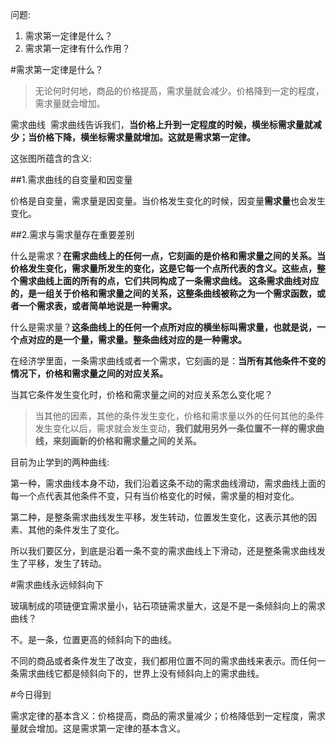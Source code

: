 问题:

1. 需求第一定律是什么？
2. 需求第一定律有什么作用？

#需求第一定律是什么？
> 无论何时何地，商品的价格提高，需求量就会减少。价格降到一定的程度，需求量就会增加。

需求曲线
![]()
需求曲线告诉我们，**当价格上升到一定程度的时候，横坐标需求量就减少；当价格下降，横坐标需求量就增加。这就是需求第一定律。**

这张图所蕴含的含义:

##1.需求曲线的自变量和因变量

价格是自变量，需求量是因变量。当价格发生变化的时候，因变量**需求量**也会发生变化。

##2.需求与需求量存在重要差别

什么是需求？**在需求曲线上的任何一点，它刻画的是价格和需求量之间的关系。当价格发生变化，需求量所发生的变化，这是它每一个点所代表的含义。这些点，整个需求曲线上面的所有的点，它们共同构成了一条需求曲线。
这条需求曲线对应的，是一组关于价格和需求量之间的关系，这整条曲线被称之为一个需求函数，或者一个需求表，或者简单地说是一种需求。**

什么是需求量？**这条曲线上的任何一个点所对应的横坐标叫需求量，也就是说，一个点对应的是一个量，需求量。整条曲线对应的是一种需求。**

在经济学里面，一条需求曲线或者一个需求，它刻画的是：**当所有其他条件不变的情况下，价格和需求量之间的对应关系。**

当其它条件发生变化时，价格和需求量之间的对应关系怎么变化呢？
> 当其他的因素，其他的条件发生变化，价格和需求量以外的任何其他的条件发生变化以后，需求就会发生变动，**我们就用另外一条位置不一样的需求曲线，来刻画新的价格和需求量之间的关系。**

目前为止学到的两种曲线:  

第一种，需求曲线本身不动，我们沿着这条不动的需求曲线滑动，需求曲线上面的每一个点代表其他条件不变，只有当价格变化的时候，需求量的相对变化。

第二种，是整条需求曲线发生平移，发生转动，位置发生变化，这表示其他的因素、其他的条件发生了变化。

所以我们要区分，到底是沿着一条不变的需求曲线上下滑动，还是整条需求曲线发生了平移，发生了转动。

#需求曲线永远倾斜向下

玻璃制成的项链便宜需求量小，钻石项链需求量大，这是不是一条倾斜向上的需求曲线？

不。是一条，位置更高的倾斜向下的曲线。

不同的商品或者条件发生了改变，我们都用位置不同的需求曲线来表示。而任何一条需求曲线它都是倾斜向下的，世界上没有倾斜向上的需求曲线。

#今日得到

需求定律的基本含义：价格提高，商品的需求量减少；价格降低到一定程度，需求量就会增加。这是需求第一定律的基本含义。
















